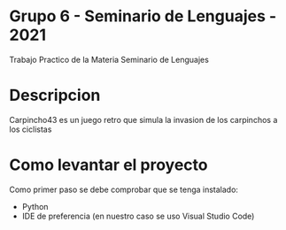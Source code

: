 # Grupo 6 - Seminario de Lenguajes - 2021
Trabajo Practico de la Materia Seminario de Lenguajes

# Descripcion
Carpincho43 es un juego retro que simula la invasion de los carpinchos a los ciclistas

# Como levantar el proyecto
Como primer paso se debe comprobar que se tenga instalado:
- Python
- IDE de preferencia (en nuestro caso se uso Visual Studio Code)





